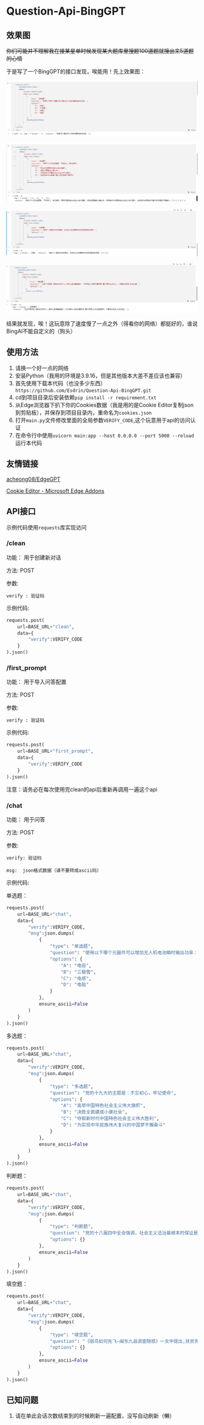 # Question-Api-BingGPT

## 效果图

~~你们可能并不理解我在接某星单时候发现某大题库里搜题100道题就搜出来5道题的心情~~

于是写了一个BingGPT的接口发现，唉能用！先上效果图：

![image-20230623013912251](imgs/image-20230623013912251.png)

![image-20230623013930095](imgs/image-20230623013930095.png)

![image-20230623013947756](imgs/image-20230623013947756.png)

![image-20230623014046786](imgs/image-20230623014046786.png)

结果就发现，唉！这玩意除了速度慢了一点之外（得看你的网络）都挺好的，谁说BingAI不能自定义的（狗头）

## 使用方法

1. 请换一个好一点的网络
2. 安装Python（我用的环境是3.9.16，但是其他版本大差不差应该也兼容）
3. 首先使用下载本代码（也没多少东西）`https://github.com/Esdrin/Question-Api-BingGPT.git`
4. cd到项目目录后安装依赖`pip install -r requirement.txt`
5. 从Edge浏览器下扒下你的Cookies数据（我是用的是Cookie Editor复制json到剪贴板），并保存到项目目录内，重命名为`cookies.json`
6. 打开`main.py`文件修改里面的全局参数`VERIFY_CODE`,这个玩意用于api的访问认证
7. 在命令行中使用`uvicorn main:app --host 0.0.0.0 --port 5000 --reload`运行本代码

## 友情链接

[acheong08/EdgeGPT](https://github.com/acheong08/EdgeGPT)

[Cookie Editor - Microsoft Edge Addons](https://microsoftedge.microsoft.com/addons/detail/cookie-editor/ajfboaconbpkglpfanbmlfgojgndmhmc?hl=zh-CN)

## API接口

示例代码使用`requests`库实现访问

### /clean

功能： 用于创建新对话

方法:	POST

参数:

    verify : 验证码

示例代码:

```python
requests.post(
    url=BASE_URL+"clean",
    data={
        "verify":VERIFY_CODE
    }
).json()
```

### /first_prompt

功能： 用于导入问答配置

方法:	POST

参数:

    verify : 验证码

示例代码:

```python
requests.post(
    url=BASE_URL+"first_prompt",
    data={
        "verify":VERIFY_CODE
    }
).json()
```

注意：请务必在每次使用完clean的api后重新再调用一遍这个api

### /chat

功能： 用于问答

方法: POST

参数:

    verify: 验证码
    
    msg:  json格式数据（请不要转成ascii码）

示例代码:

单选题：

```python
requests.post(
    url=BASE_URL+"chat",
    data={
        "verify":VERIFY_CODE,
        "msg":json.dumps(
            {
                "type": "单选题",
                "question": "使用以下哪个元器件可以增加无人机电池瞬时输出功率：",
                "options": {
                    "A": "电容",
                    "B": "三极管",
                    "C": "电感",
                    "D": "电阻"
                }
            },
            ensure_ascii=False
        )
    }
).json()
```

多选题：

```python
requests.post(
    url=BASE_URL+"chat",
    data={
        "verify":VERIFY_CODE,
        "msg":json.dumps(
            {
                "type": "多选题",
                "question": "党的十九大的主题是：不忘初心，牢记使命",
                "options": {
                    "A": "高举中国特色社会主义伟大旗帜",
                    "B": "决胜全面建成小康社会",
                    "C": "夺取新时代中国特色社会主义伟大胜利",
                    "D": "为实现中华民族伟大复兴的中国梦不懈奋斗"
                }
            },
            ensure_ascii=False
        )
    }
).json()
```

判断题：

```python
requests.post(
    url=BASE_URL+"chat",
    data={
        "verify":VERIFY_CODE,
        "msg":json.dumps(
            {
                "type": "判断题",
                "question": "党的十八届四中全会强调，社会主义法治最根本的保证是党的领导。",
                "options": {}
            },
            ensure_ascii=False
        )
    }
).json()
```

填空题：

```python
requests.post(
    url=BASE_URL+"chat",
    data={
        "verify":VERIFY_CODE,
        "msg":json.dumps(
            {
                "type": "填空题",
                "question": "《弱鸟如何先飞—闽东九县调查随感》一文中提出,扶贫先要扶志,要从思想上淡化()。不要言必称贫,处处说贫。",
                "options": {}
            },
            ensure_ascii=False
        )
    }
).json()
```

## 已知问题

1. 请在单此会话次数结束到的时候刷新一遍配置，没写自动刷新（~~懒~~）
